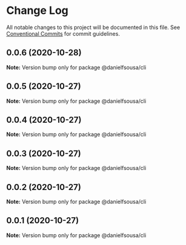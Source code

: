 # Change Log

All notable changes to this project will be documented in this file.
See [Conventional Commits](https://conventionalcommits.org) for commit guidelines.

## 0.0.6 (2020-10-28)

**Note:** Version bump only for package @danielfsousa/cli





## 0.0.5 (2020-10-27)

**Note:** Version bump only for package @danielfsousa/cli





## 0.0.4 (2020-10-27)

**Note:** Version bump only for package @danielfsousa/cli





## 0.0.3 (2020-10-27)

**Note:** Version bump only for package @danielfsousa/cli





## 0.0.2 (2020-10-27)

**Note:** Version bump only for package @danielfsousa/cli





## 0.0.1 (2020-10-27)

**Note:** Version bump only for package @danielfsousa/cli
